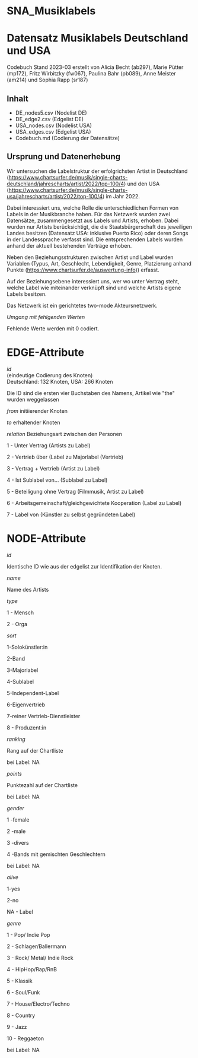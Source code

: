 # SNA_Musiklabels

# Datensatz Musiklabels Deutschland und USA
Codebuch Stand 2023-03
erstellt von Alicia Becht (ab297), Marie Pütter (mp172), Fritz Wirbitzky (fw067), Paulina Bahr (pb089), Anne Meister (am214) und Sophia Rapp (sr187)

## Inhalt
- DE_nodes5.csv (Nodelist DE)
- DE_edge2.csv (Edgelist DE)
- USA_nodes.csv (Nodelist USA)
- USA_edges.csv (Edgelist USA)
- Codebuch.md (Codierung der Datensätze)

## Ursprung und Datenerhebung

Wir untersuchen die Labelstruktur der erfolgrichsten Artist in Deutschland (https://www.chartsurfer.de/musik/single-charts-deutschland/jahrescharts/artist/2022/top-100/4) und den USA (https://www.chartsurfer.de/musik/single-charts-usa/jahrescharts/artist/2022/top-100/4) im Jahr 2022. 

Dabei interessiert uns, welche Rolle die unterschiedlichen Formen von Labels in der Musikbranche haben. 
Für das Netzwerk wurden zwei Datensätze, zusammengesetzt aus Labels und Artists, erhoben. Dabei wurden nur Artists berücksichtigt, die die Staatsbürgerschaft des jeweiligen Landes besitzen (Datensatz USA: inklusive Puerto Rico) oder deren Songs in der Landessprache verfasst sind. Die entsprechenden Labels wurden anhand der aktuell bestehenden Verträge erhoben.

Neben den Beziehungsstrukturen zwischen Artist und Label wurden 
Variablen (Typus, Art, Geschlecht, Lebendigkeit, Genre, Platzierung anhand Punkte (https://www.chartsurfer.de/auswertung-info)) erfasst. 

Auf der Beziehungsebene interessiert uns, wer wo unter Vertrag steht, welche Label wie miteinander verknüpft sind und welche Artists eigene Labels besitzen. 

Das Netzwerk ist ein gerichtetes two-mode Akteursnetzwerk.

*Umgang mit fehlgenden Werten*

Fehlende Werte werden mit 0 codiert.

# EDGE-Attribute

*id*  
(eindeutige Codierung des Knoten)   
Deutschland: 132 Knoten, USA: 266 Knoten

Die ID sind die ersten vier Buchstaben des Namens, Artikel wie "the" wurden weggelassen

*from*
initiierender Knoten

*to*
erhaltender Knoten

*relation*
Beziehungsart zwischen den Personen  

1 - Unter Vertrag (Artists zu Label)

2 - Vertrieb über (Label zu Majorlabel (Vertrieb)

3 - Vertrag + Vertrieb (Artist zu Label)

4 - Ist Sublabel von… (Sublabel zu Label)

5 - Beteiligung ohne Vertrag (Filmmusik, Artist zu Label) 

6 - Arbeitsgemeinschaft/gleichgewichtete Kooperation (Label zu Label)

7 - Label von (Künstler zu selbst gegründeten Label)


# NODE-Attribute  
  
*id*  

Identische ID wie aus der edgelist zur Identifikation der Knoten.


*name*

Name des Artists


*type*

1 - Mensch

2 - Orga


*sort*

1-Solokünstler:in

2-Band

3-Majorlabel

4-Sublabel

5-Independent-Label

6-Eigenvertrieb

7-reiner Vertrieb-Dienstleister

8 - Produzent:in


*ranking*

Rang auf der Chartliste

bei Label: NA

*points*

Punktezahl auf der Chartliste

bei Label: NA


*gender*

1 -female

2 -male

3 -divers

4 -Bands mit gemischten Geschlechtern

bei Label: NA

*alive*

1-yes

2-no

NA - Label


*genre*

1 - Pop/ Indie Pop 

2 - Schlager/Ballermann

3 - Rock/ Metal/ Indie Rock

4 - HipHop/Rap/RnB

5 - Klassik 

6 - Soul/Funk 

7 - House/Electro/Techno

8 - Country

9 - Jazz

10 - Reggaeton

bei Label: NA

##
